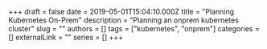 +++ 
draft = false
date = 2019-05-01T15:04:10.000Z
title = "Planning Kubernetes On-Prem"
description = "Planning an onprem kubernetes cluster"
slug = ""
authors = []
tags = ["kubernetes", "onprem"]
categories = []
externalLink = ""
series = []
+++